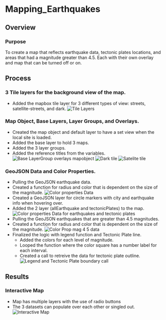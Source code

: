 # Mapping_Earthquakes

## Overview
### Purpose
To create a map that reflects earthquake data, tectonic plates locations, and areas that had a magnitude greater than 4.5.  Each with their own overlay and map that can be turned off or on. 

## Process 
### 3 Tile layers for the background view of the map. 
  - Added the mapbox tile layer for 3 different types of view: streets, satellite-streets, and dark. 
![Tile Layers](https://user-images.githubusercontent.com/101272613/175338569-9b321250-05e5-4a26-8367-59f289e95dd1.PNG)


### Map Object, Base Layers, Layer Groups, and Overlays.
  - Created the map object and default layer to have a set view when the local site is loaded. 
  - Added the base layer to hold 3 maps.
  - Added the 3 layer groups. 
  - Added the reference titles from the variables.  
![Base LayerGroup overlays mapobject](https://user-images.githubusercontent.com/101272613/175338628-400d290f-4308-43ed-b293-5ee5eaf60a0b.PNG)
![Dark tile](https://user-images.githubusercontent.com/101272613/175345332-970fb81d-6cd2-499f-8669-2cd2285e930f.PNG)
![Satelite tile](https://user-images.githubusercontent.com/101272613/175345363-02e75eac-f587-4317-b57d-7a79ea4b0d8e.PNG)

### GeoJSON Data and Color Properties.
  - Pulling the GeoJSON earthquake data.  
  - Created a function for radius and color that is dependent on the size of the magnitude.
![Color properties Data](https://user-images.githubusercontent.com/101272613/175339842-3945a7be-424a-42df-a41f-79a03d81f9fd.PNG)
  - Created a GeoJSON layer for circle markers with city and earthquake info when hovering over. 
  - Added the 2 layer (allEarthquake and tectonicPlates) to the map.
![Color properties Data for earthquakes and tectonic plates](https://user-images.githubusercontent.com/101272613/175339854-0e1f5fa9-b69d-45f9-888a-fffbab42d9a9.PNG)
  - Pulling the GeoJSON earthquakes that are greater than 4.5 magnitudes. 
  - Created a function for radius and color that is dependent on the size of the magnitude.
![Color Prop mag 4 5 data](https://user-images.githubusercontent.com/101272613/175342269-f64e8a90-22b2-4eb0-ab06-58958eeebd33.PNG)
  - Finalized the logic with legend function and Tectonic Plate line.
    - Added the colors for each level of magnitude.
    - Looped the function where the color square has a number label for each interval.
    - Created a call to retreive the data for tectonic plate outline.
![Legend and Tectonic Plate boundary call](https://user-images.githubusercontent.com/101272613/175343211-9bb6c9a6-e5cf-4872-bf02-db892c0e9dd8.PNG)

## Results
### Interactive Map
  - Map has multiple layers with the use of radio buttons
  - The 3 datasets can populate over each other or singled out.  
![Interactive Map](https://user-images.githubusercontent.com/101272613/175344851-9e9e9ec2-300c-4dd1-a895-5efba1e98305.png)



